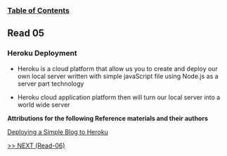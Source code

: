 
### [Table of Contents](https://wondwosentsige.github.io/code-301-reading-notes/Home)

## Read 05

### Heroku Deployment

- Heroku is a cloud platform that allow us you to create and deploy our own local server written with simple javaScript file using Node.js as a server part technology

- Heroku cloud application platform then will turn our local server into a world wide server 



















__Attributions for the following Reference materials and their authors__

[Deploying a Simple Blog to Heroku](https://howtonode.org/deploy-blog-to-heroku)






[>> NEXT (Read-06)](https://wondwosentsige.github.io/code-301-reading-notes/class-06)


